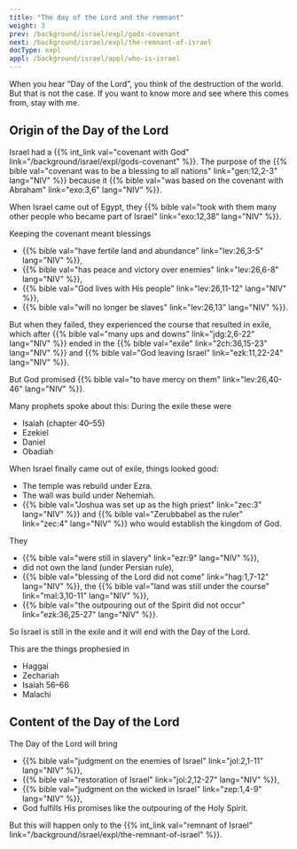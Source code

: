 ```yaml
---
title: "The day of the Lord and the remnant"
weight: 3
prev: /background/israel/expl/gods-covenant
next: /background/israel/expl/the-remnant-of-israel
docType: expl
appl: /background/israel/appl/who-is-israel
---
```


When you hear “Day of the Lord”, you think of the destruction of the world. But that is not the case. If you want to know more and see where this comes from, stay with me.

## Origin of the Day of the Lord

<a name="674e"></a>
Israel had a {{% int_link val="covenant with God" link="/background/israel/expl/gods-covenant" %}}. The purpose of the {{% bible val="covenant was to be a blessing to all nations" link="gen:12,2-3" lang="NIV" %}} because it {{% bible val="was based on the covenant with Abraham" link="exo:3,6" lang="NIV" %}}.

When Israel came out of Egypt, they {{% bible val="took with them many other people who became part of Israel" link="exo:12,38" lang="NIV" %}}.

Keeping the covenant meant blessings

- {{% bible val="have fertile land and abundance" link="lev:26,3-5" lang="NIV" %}},
- {{% bible val="has peace and victory over enemies" link="lev:26,6-8" lang="NIV" %}},
- {{% bible val="God lives with His people" link="lev:26,11-12" lang="NIV" %}},
- {{% bible val="will no longer be slaves" link="lev:26,13" lang="NIV" %}}.

But when they failed, they experienced the course that resulted in exile, which after {{% bible val="many ups and downs" link="jdg:2,6-22" lang="NIV" %}} ended in the {{% bible val="exile" link="2ch:36,15-23" lang="NIV" %}} and {{% bible val="God leaving Israel" link="ezk:11,22-24" lang="NIV" %}}.

But God promised {{% bible val="to have mercy on them" link="lev:26,40-46" lang="NIV" %}}.

Many prophets spoke about this: During the exile these were

- Isaiah (chapter 40–55)
- Ezekiel
- Daniel
- Obadiah

When Israel finally came out of exile, things looked good:

- The temple was rebuild under Ezra.
- The wall was build under Nehemiah.
- {{% bible val="Joshua was set up as the high priest" link="zec:3" lang="NIV" %}} and {{% bible val="Zerubbabel as the ruler" link="zec:4" lang="NIV" %}} who would establish the kingdom of God.

They

- {{% bible val="were still in slavery" link="ezr:9" lang="NIV" %}},
- did not own the land (under Persian rule),
- {{% bible val="blessing of the Lord did not come" link="hag:1,7-12" lang="NIV" %}}, the {{% bible val="land was still under the course" link="mal:3,10-11" lang="NIV" %}},
- {{% bible val="the outpouring out of the Spirit did not occur" link="ezk:36,25-27" lang="NIV" %}}.

So Israel is still in the exile and it will end with the Day of the Lord.

This are the things prophesied in

- Haggai
- Zechariah
- Isaiah 56–66
- Malachi

## Content of the Day of the Lord

<a name="1d83"></a>
The Day of the Lord will bring

- {{% bible val="judgment on the enemies of Israel" link="jol:2,1-11" lang="NIV" %}},
- {{% bible val="restoration of Israel" link="jol:2,12-27" lang="NIV" %}},
- {{% bible val="judgment on the wicked in Israel" link="zep:1,4-9" lang="NIV" %}},
- God fulfills His promises like the outpouring of the Holy Spirit.

But this will happen only to the {{% int_link val="remnant of Israel" link="/background/israel/expl/the-remnant-of-israel" %}}.

